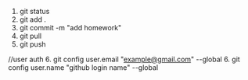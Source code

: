 1. git status
2. git add .
3. git commit -m "add homework"
5. git pull
4. git push

//user auth
6. git config user.email "<example@gmail.com>" --global
6. git config user.name "github login name" --global
